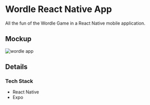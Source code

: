 # Wordle React Native App
All the fun of the Wordle Game in a React Native mobile application.

## Mockup

![wordle app](https://reactnative-assets.s3.amazonaws.com/rn-palabreo.png)

## Details


### Tech Stack
  - React Native
  - Expo